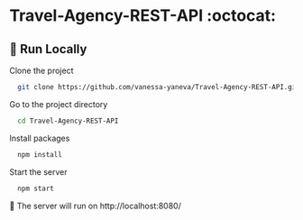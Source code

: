 # Travel-Agency-REST-API :octocat:
<!-- Run Locally -->
## :running: Run Locally

Clone the project

```bash
  git clone https://github.com/vanessa-yaneva/Travel-Agency-REST-API.git
```

Go to the project directory

```bash
  cd Travel-Agency-REST-API
```

Install packages

```bash
  npm install
```

Start the server

```bash
  npm start
```

:pushpin: The server will run on http://localhost:8080/
